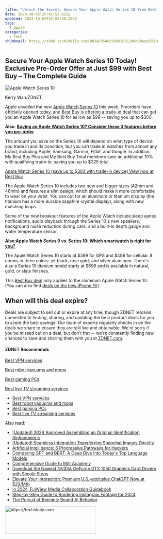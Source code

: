 ```yaml
---
title: "Unlock the Secret: Secure Your Apple Watch Series 10 From Best Buy Starting at Just $99 with Our Exclusive Preorder Guide – Read Now on ZDNet!"
date: 2024-10-05T20:41:52.625Z
updated: 2024-10-09T16:02:36.228Z
tags:
  - apple
categories:
  - tech
thumbnail: https://thmb.techidaily.com/d03489546d1b061501196d90eec003105f028cda35360df03f790bed178f4837.jpg
---
```


## Secure Your Apple Watch Series 10 Today! Exclusive Pre-Order Offer at Just $99 with Best Buy – The Complete Guide

![Apple Watch Series 10](https://www.zdnet.com/a/img/resize/47ea0decb3141178162037fe2b70b04338ce83b7/2024/09/09/44099116-5af0-4f13-acbe-dcf3754a7fa9/dsc02038.jpg?auto=webp&width=1280)

Kerry Wan/ZDNET

Apple unveiled the new [Apple Watch Series 10](https://www.zdnet.com/article/pre-ordering-an-apple-watch-series-10-consider-these-3-features-before-you-upgrade/) this week. Preorders have officially opened today, and [Best Buy is offering a trade-in deal](https://shop-links.co/link/?url=https%3A%2F%2Fwww.bestbuy.com%2Fsite%2Fapple-watch-series-10-gps-42mm-aluminum-case-with-black-sport-band-s-m-jet-black%2F6572678.p%3FskuId%3D6572678&publisher_slug=itechdaily19598&exclusive=1) that can get you an Apple Watch Series 10 for as low as $99 -- saving you up to $300\. 

**Also**: **[Buying an Apple Watch Series 10? Consider these 3 features before you pre-order](https://www.zdnet.com/article/buying-an-apple-watch-series-10-consider-these-3-features-before-you-pre-order/)**

The amount you save on the Series 10 will depend on what type of device you trade in and its condition, but you can trade in watches from almost any brand, including Apple, Samsung, Garmin, Fitbit, and Google. In addition, My Best Buy Plus and My Best Buy Total members save an additional 10% with qualifying trade-in, saving you up to $325 total.

[Apple Watch Series 10 (save up to $300 with trade-in device) View now at Best Buy](https://shop-links.co/link/?url=https%3A%2F%2Fwww.bestbuy.com%2Fsite%2Fapple-watch-series-10-gps-42mm-aluminum-case-with-black-sport-band-s-m-jet-black%2F6572678.p%3FskuId%3D6572678&publisher_slug=itechdaily19598&exclusive=1)

The Apple Watch Series 10 includes two new and bigger sizes (42mm and 46mm) and features a slim design, which should make it more comfortable to wear on your wrist. You can opt for an aluminum or titanium display (the titanium has a more durable sapphire crystal display), along with new matching loops. 

Some of the new breakout features of the Apple Watch include sleep apnea notifications, audio playback through the Series 10's new speakers, background noise reduction during calls, and a built-in depth gauge and water temperature sensor. 

**Also:[Apple Watch Series 9 vs. Series 10: Which smartwatch is right for you?](https://www.zdnet.com/article/apple-watch-series-9-vs-series-10-which-smartwatch-is-right-for-you/)**

The Apple Watch Series 10 starts at $399 for GPS and $499 for cellular. It comes in three colors: jet black, rose gold, and silver aluminum. There's also a Series 10 titanium model starts at $699 and is available in natural, gold, or slate finishes. 

This [Best Buy deal](https://shop-links.co/link/?url=https%3A%2F%2Fwww.bestbuy.com%2Fsite%2Fapple-watch-series-10-gps-42mm-aluminum-case-with-black-sport-band-s-m-jet-black%2F6572678.p%3FskuId%3D6572678&publisher_slug=itechdaily19598&exclusive=1) only applies to the aluminum Apple Watch Series 10\. (You can also find [deals on the new iPhone 16](https://www.zdnet.com/article/how-to-preorder-the-new-iphone-16-and-get-one-free/).)

## When will this deal expire?

Deals are subject to sell out or expire at any time, though ZDNET remains committed to finding, sharing, and updating the best product deals for you to score the best savings. Our team of experts regularly checks in on the deals we share to ensure they are still live and obtainable. We're sorry if you've missed out on a deal, but don't fret -- we're constantly finding new chances to save and sharing them with you at [ZDNET.com](https://www.zdnet.com/). 

#### **ZDNET** Recommends

[Best VPN services](https://www.zdnet.com/article/best-vpn/ "Best VPN services")

[Best robot vacuums and mops](https://www.zdnet.com/article/best-robot-vacuum-mop/ "Best robot vacuums and mops")

[Best gaming PCs](https://www.zdnet.com/article/best-gaming-pc/ "Best gaming PCs")

[Best live TV streaming services](https://www.zdnet.com/article/best-live-tv-streaming-service/ "Best live TV streaming services")

* [Best VPN services](https://www.zdnet.com/article/best-vpn/ "Best VPN services")
* [Best robot vacuums and mops](https://www.zdnet.com/article/best-robot-vacuum-mop/ "Best robot vacuums and mops")
* [Best gaming PCs](https://www.zdnet.com/article/best-gaming-pc/ "Best gaming PCs")
* [Best live TV streaming services](https://www.zdnet.com/article/best-live-tv-streaming-service/ "Best live TV streaming services")

<ins class="adsbygoogle"
     style="display:block"
     data-ad-format="autorelaxed"
     data-ad-client="ca-pub-7571918770474297"
     data-ad-slot="1223367746"></ins>

<ins class="adsbygoogle"
     style="display:block"
     data-ad-client="ca-pub-7571918770474297"
     data-ad-slot="8358498916"
     data-ad-format="auto"
     data-full-width-responsive="true"></ins>

<span class="atpl-alsoreadstyle">Also read:</span>
<div><ul>
<li><a href="https://tiktok-video-recordings.techidaily.com/updated-2024-approved-assembling-an-original-identification-alphanumeric/"><u>[Updated] 2024 Approved Assembling an Original Identification Alphanumeric</u></a></li>
<li><a href="https://snapchat-videos.techidaily.com/updated-seamless-integration-transferring-snapchat-images-directly/"><u>[Updated] Seamless Integration Transferring Snapchat Images Directly</u></a></li>
<li><a href="https://tech-hub.techidaily.com/artificial-intelligence-5-progressive-pathways-for-hackers/"><u>Artificial Intelligence: 5 Progressive Pathways for Hackers</u></a></li>
<li><a href="https://tech-hub.techidaily.com/comparing-gpt-and-bert-a-deep-dive-into-todays-top-language-models/"><u>Comparing GPT and BERT: A Deep Dive Into Today's Top Language Models</u></a></li>
<li><a href="https://win-updates.techidaily.com/comprehensive-guide-to-msi-academy/"><u>Comprehensive Guide to MSI Academy</u></a></li>
<li><a href="https://win-dash.techidaily.com/download-the-newest-nvidia-geforce-gtx-1050-graphics-card-drivers-with-simple-steps/"><u>Download the Newest NVIDIA GeForce GTX 1050 Graphics Card Drivers with Simple Steps</u></a></li>
<li><a href="https://tech-hub.techidaily.com/elevate-your-interaction-premium-us-exclusive-chatgpt-now-at-20mth/"><u>Elevate Your Interaction: Premium U.S.-exclusive ChatGPT Now at $20/Mth</u></a></li>
<li><a href="https://youtube-stream.techidaily.com/in-2024-fullview-media-collaboration-guidebook/"><u>In 2024, FullView Media Collaboration Guidebook</u></a></li>
<li><a href="https://instagram-clips.techidaily.com/step-by-step-guide-to-bordering-instagram-footage-for-2024/"><u>Step-by-Step Guide to Bordering Instagram Footage for 2024</u></a></li>
<li><a href="https://tech-hub.techidaily.com/the-pursuit-of-benignly-bound-ai-behavior/"><u>The Pursuit of Benignly Bound AI Behavior</u></a></li>
</ul></div>

<!-- affiliate ads begin -->
<a href="https://aligracehair.sjv.io/c/5597632/2027190/19272" target="_top" id="2027190">
  <img src="//a.impactradius-go.com/display-ad/19272-2027190" border="0" alt="https://techidaily.com" width="300" height="90"/>
</a>
<img height="0" width="0" src="https://aligracehair.sjv.io/i/5597632/2027190/19272" style="position:absolute;visibility:hidden;" border="0" />
<!-- affiliate ads end -->

